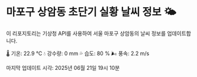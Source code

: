 
# 마포구 상암동 초단기 실황 날씨 정보 🌤️

이 리포지토리는 기상청 API를 사용하여 서울 마포구 상암동의 날씨 정보를 업데이트합니다. 

🌡️ 기온: 22.9 ℃
💧 강수량: 0 mm
💦 습도: 80 %
🌬️ 풍속: 2.2 m/s

마지막 업데이트 시각: 2025년 06월 21일 19시 10분    
